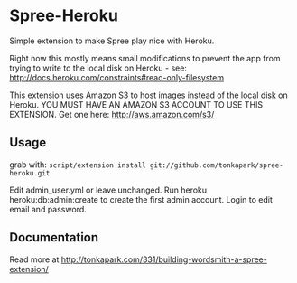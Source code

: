 Spree-Heroku
============

Simple extension to make Spree play nice with Heroku. 

Right now this mostly means small modifications to prevent the app from trying to write to the local disk on Heroku - see:  http://docs.heroku.com/constraints#read-only-filesystem

This extension uses Amazon S3 to host images instead of the local disk on Heroku. YOU MUST HAVE AN AMAZON S3 ACCOUNT TO USE THIS EXTENSION.  Get one here: http://aws.amazon.com/s3/


Usage
-----

grab with: `script/extension install git://github.com/tonkapark/spree-heroku.git`
 
Edit admin_user.yml or leave unchanged. Run heroku heroku:db:admin:create to create the first admin account. Login to edit email and password.



Documentation
-------

Read more at http://tonkapark.com/331/building-wordsmith-a-spree-extension/